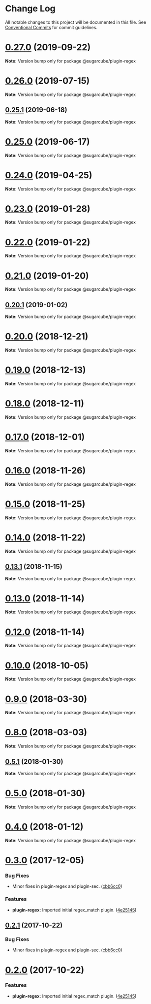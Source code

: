# Change Log

All notable changes to this project will be documented in this file.
See [Conventional Commits](https://conventionalcommits.org) for commit guidelines.

# [0.27.0](https://github.com/critocrito/sugarcube/tree/master/packages/plugin-regex/compare/v0.26.1...v0.27.0) (2019-09-22)

**Note:** Version bump only for package @sugarcube/plugin-regex





# [0.26.0](https://github.com/critocrito/sugarcube/tree/master/packages/plugin-regex/compare/v0.25.1...v0.26.0) (2019-07-15)

**Note:** Version bump only for package @sugarcube/plugin-regex





## [0.25.1](https://github.com/critocrito/sugarcube/tree/master/packages/plugin-regex/compare/v0.25.0...v0.25.1) (2019-06-18)

**Note:** Version bump only for package @sugarcube/plugin-regex





# [0.25.0](https://github.com/critocrito/sugarcube/tree/master/packages/plugin-regex/compare/v0.24.0...v0.25.0) (2019-06-17)

**Note:** Version bump only for package @sugarcube/plugin-regex





# [0.24.0](https://github.com/critocrito/sugarcube/tree/master/packages/plugin-regex/compare/v0.23.0...v0.24.0) (2019-04-25)

**Note:** Version bump only for package @sugarcube/plugin-regex





# [0.23.0](https://github.com/critocrito/sugarcube/tree/master/packages/plugin-regex/compare/v0.22.0...v0.23.0) (2019-01-28)

**Note:** Version bump only for package @sugarcube/plugin-regex





# [0.22.0](https://github.com/critocrito/sugarcube/tree/master/packages/plugin-regex/compare/v0.21.0...v0.22.0) (2019-01-22)

**Note:** Version bump only for package @sugarcube/plugin-regex





# [0.21.0](https://github.com/critocrito/sugarcube/tree/master/packages/plugin-regex/compare/v0.20.1...v0.21.0) (2019-01-20)

**Note:** Version bump only for package @sugarcube/plugin-regex





## [0.20.1](https://github.com/critocrito/sugarcube/tree/master/packages/plugin-regex/compare/v0.20.0...v0.20.1) (2019-01-02)

**Note:** Version bump only for package @sugarcube/plugin-regex





# [0.20.0](https://github.com/critocrito/sugarcube/tree/master/packages/plugin-regex/compare/v0.19.3...v0.20.0) (2018-12-21)

**Note:** Version bump only for package @sugarcube/plugin-regex





# [0.19.0](https://github.com/critocrito/sugarcube/tree/master/packages/plugin-regex/compare/v0.18.0...v0.19.0) (2018-12-13)

**Note:** Version bump only for package @sugarcube/plugin-regex





# [0.18.0](https://github.com/critocrito/sugarcube/tree/master/packages/plugin-regex/compare/v0.17.0...v0.18.0) (2018-12-11)

**Note:** Version bump only for package @sugarcube/plugin-regex





# [0.17.0](https://github.com/critocrito/sugarcube/tree/master/packages/plugin-regex/compare/v0.16.0...v0.17.0) (2018-12-01)

**Note:** Version bump only for package @sugarcube/plugin-regex





# [0.16.0](https://github.com/critocrito/sugarcube/tree/master/packages/plugin-regex/compare/v0.15.0...v0.16.0) (2018-11-26)

**Note:** Version bump only for package @sugarcube/plugin-regex





# [0.15.0](https://github.com/critocrito/sugarcube/tree/master/packages/plugin-regex/compare/v0.14.0...v0.15.0) (2018-11-25)

**Note:** Version bump only for package @sugarcube/plugin-regex





# [0.14.0](https://github.com/critocrito/sugarcube/tree/master/packages/plugin-regex/compare/v0.13.2...v0.14.0) (2018-11-22)

**Note:** Version bump only for package @sugarcube/plugin-regex





## [0.13.1](https://github.com/critocrito/sugarcube/tree/master/packages/plugin-regex/compare/v0.13.0...v0.13.1) (2018-11-15)

**Note:** Version bump only for package @sugarcube/plugin-regex





# [0.13.0](https://github.com/critocrito/sugarcube/tree/master/packages/plugin-regex/compare/v0.12.0...v0.13.0) (2018-11-14)

**Note:** Version bump only for package @sugarcube/plugin-regex





# [0.12.0](https://github.com/critocrito/sugarcube/tree/master/packages/plugin-regex/compare/v0.11.0...v0.12.0) (2018-11-14)

**Note:** Version bump only for package @sugarcube/plugin-regex





# [0.10.0](https://github.com/critocrito/sugarcube/tree/master/packages/plugin-regex/compare/v0.9.0...v0.10.0) (2018-10-05)

**Note:** Version bump only for package @sugarcube/plugin-regex





<a name="0.9.0"></a>
# [0.9.0](https://github.com/critocrito/sugarcube/tree/master/packages/plugin-regex/compare/v0.8.0...v0.9.0) (2018-03-30)




**Note:** Version bump only for package @sugarcube/plugin-regex

<a name="0.8.0"></a>
# [0.8.0](https://github.com/critocrito/sugarcube/tree/master/packages/plugin-regex/compare/v0.7.0...v0.8.0) (2018-03-03)




**Note:** Version bump only for package @sugarcube/plugin-regex

<a name="0.5.1"></a>
## [0.5.1](https://github.com/critocrito/sugarcube/tree/master/packages/plugin-regex/compare/v0.5.0...v0.5.1) (2018-01-30)




**Note:** Version bump only for package @sugarcube/plugin-regex

<a name="0.5.0"></a>
# [0.5.0](https://github.com/critocrito/sugarcube/tree/master/packages/plugin-regex/compare/v0.4.0...v0.5.0) (2018-01-30)




**Note:** Version bump only for package @sugarcube/plugin-regex

<a name="0.4.0"></a>
# [0.4.0](https://github.com/critocrito/sugarcube/tree/master/packages/plugin-regex/compare/v0.3.0...v0.4.0) (2018-01-12)




**Note:** Version bump only for package @sugarcube/plugin-regex

<a name="0.3.0"></a>
# [0.3.0](https://github.com/critocrito/sugarcube/tree/master/packages/plugin-regex/compare/v0.1.0...v0.3.0) (2017-12-05)


### Bug Fixes

* Minor fixes in plugin-regex and plugin-sec. ([cbb6cc0](https://github.com/critocrito/sugarcube/tree/master/packages/plugin-regex/commit/cbb6cc0))


### Features

* **plugin-regex:** Imported initial regex_match plugin. ([4e25145](https://github.com/critocrito/sugarcube/tree/master/packages/plugin-regex/commit/4e25145))




<a name="0.2.1"></a>
## [0.2.1](https://github.com/critocrito/sugarcube/tree/master/packages/plugin-regex/compare/v0.2.0...v0.2.1) (2017-10-22)


### Bug Fixes

* Minor fixes in plugin-regex and plugin-sec. ([cbb6cc0](https://github.com/critocrito/sugarcube/tree/master/packages/plugin-regex/commit/cbb6cc0))




<a name="0.2.0"></a>
# [0.2.0](https://github.com/critocrito/sugarcube/tree/master/packages/plugin-regex/compare/v0.1.0...v0.2.0) (2017-10-22)


### Features

* **plugin-regex:** Imported initial regex_match plugin. ([4e25145](https://github.com/critocrito/sugarcube/tree/master/packages/plugin-regex/commit/4e25145))
